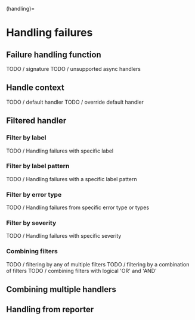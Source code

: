 (handling)=
# Handling failures


## Failure handling function

TODO / signature
TODO / unsupported async handlers

## Handle context

TODO / default handler
TODO / override default handler

## Filtered handler

### Filter by label

TODO / Handling failures with specific label

### Filter by label pattern

TODO / Handling failures with a specific label pattern

### Filter by error type

TODO / Handling failures from specific error type or types

### Filter by severity

TODO / Handling failures with specific severity

### Combining filters

TODO / filtering by any of multiple filters
TODO / filtering by a combination of filters
TODO / combining filters with logical 'OR' and 'AND'

## Combining multiple handlers

## Handling from reporter
